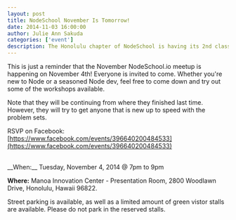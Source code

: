 ```yaml
---
layout: post
title: NodeSchool November Is Tomorrow!
date: 2014-11-03 16:00:00
author: Julie Ann Sakuda
categories: ['event']
description: The Honolulu chapter of NodeSchool is having its 2nd class tomorrow!
---
```


This is just a reminder that the November NodeSchool.io meetup is happening on November 4th! Everyone is invited to come. Whether you're new to Node or a seasoned Node dev, feel free to come down and try out some of the workshops available.

Note that they will be continuing from where they finished last time. However, they will try to get anyone that is new up to speed with the problem sets.

RSVP on Facebook: [https://www.facebook.com/events/396640200484533](https://www.facebook.com/events/396640200484533)

<br />
__When:__ Tuesday, November 4, 2014 @ 7pm to 9pm

__Where:__ Manoa Innovation Center - Presentation Room, 2800 Woodlawn Drive, Honolulu, Hawaii 96822. 

Street parking is available, as well as a limited amount of green vistor stalls are available. Please do not park in the reserved stalls.
